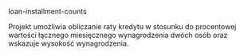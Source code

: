 loan-installment-counts

Projekt umożliwia obliczanie raty kredytu w stosunku do procentowej wartości łącznego miesięcznego wynagrodzenia dwóch osób oraz wskazuje wysokość wynagrodzenia.